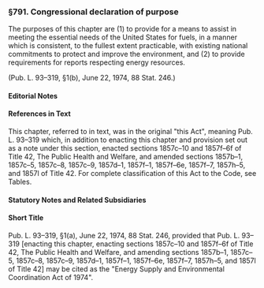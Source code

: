### §791. Congressional declaration of purpose ###

The purposes of this chapter are (1) to provide for a means to assist in meeting the essential needs of the United States for fuels, in a manner which is consistent, to the fullest extent practicable, with existing national commitments to protect and improve the environment, and (2) to provide requirements for reports respecting energy resources.

(Pub. L. 93–319, §1(b), June 22, 1974, 88 Stat. 246.)

#### **Editorial Notes** ####

#### References in Text ####

This chapter, referred to in text, was in the original "this Act", meaning Pub. L. 93–319 which, in addition to enacting this chapter and provision set out as a note under this section, enacted sections 1857c–10 and 1857f–6f of Title 42, The Public Health and Welfare, and amended sections 1857b–1, 1857c–5, 1857c–8, 1857c–9, 1857d–1, 1857f–1, 1857f–6e, 1857f–7, 1857h–5, and 1857l of Title 42. For complete classification of this Act to the Code, see Tables.

#### **Statutory Notes and Related Subsidiaries** ####

#### Short Title ####

Pub. L. 93–319, §1(a), June 22, 1974, 88 Stat. 246, provided that Pub. L. 93–319 [enacting this chapter, enacting sections 1857c–10 and 1857f–6f of Title 42, The Public Health and Welfare, and amending sections 1857b–1, 1857c–5, 1857c–8, 1857c–9, 1857d–1, 1857f–1, 1857f–6e, 1857f–7, 1857h–5, and 1857l of Title 42] may be cited as the "Energy Supply and Environmental Coordination Act of 1974".